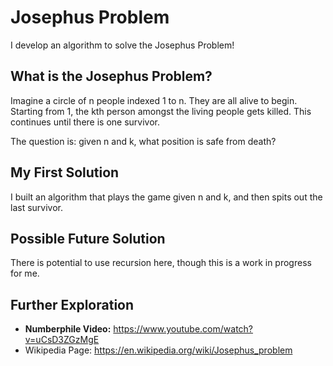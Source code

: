 # Josephus Problem
I develop an algorithm to solve the Josephus Problem!

## What is the Josephus Problem?
Imagine a circle of n people indexed 1 to n. They are all alive to begin. Starting from 1, the kth person amongst the living people gets killed. This continues until there is one survivor.

The question is: given n and k, what position is safe from death?

## My First Solution
I built an algorithm that plays the game given n and k, and then spits out the last survivor.

## Possible Future Solution
There is potential to use recursion here, though this is a work in progress for me.

## Further Exploration
- **Numberphile Video:** https://www.youtube.com/watch?v=uCsD3ZGzMgE
- Wikipedia Page: https://en.wikipedia.org/wiki/Josephus_problem
